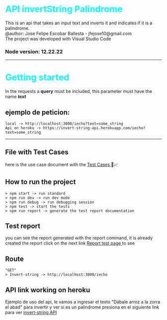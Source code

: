 <h1 style="color : rgb(0,256,256)">API invertString Palindrome</h1> 
This is an api that takes an input text and inverts it and indicates if it is a palindrome.<br>
@author: Jose Felipe Escobar Ballesta - jfejose10@gmail.com <br>
The project was developed with Visual Studio Code

### Node version: 12.22.22
<hr>

# <h1 style="color: rgb(0,256,256)">Getting started</h1>

In the requests a **query** must be included, this parameter must have the name ***text***

## ejemplo de peticion:
    local -> http://localhost:3000/iecho?text=some_string
    Api on heroku -> https://invert-string-api.herokuapp.com/iecho?text=some_string
<hr>

## File with Test Cases
here is the use case document with the
[Test Cases ](https://drive.google.com/file/d/1Y8jBn5JK_UnQkvqet33rVqu0SNwuDX41/view?usp=sharing "pdf test use case") 🧪📈


## How to run the project
    > npm start -> run standard
    > npm run dev -> run dev mode
    > npm run debug -> run debugging session
    > npm test -> start the tests
    > npm run report -> generate the test report documentation
## Test report
you can see the report generated with the report command, it is already created the report click on the next link
[Report test page ](https://josefelipeescobar.github.io/API-InvertString/ " report tests") to see


## Route
    "GET"
    > Invert-string -> http://localhost:3000/iecho

## API link working on heroku  
Ejemplo de uso del api, le vamos a ingresar el texto "Dábale arroz a la zorra el abad" para invertir y ver si es un palindrome
presiona en el siguiente link para ver <a href="https://api-invert-string.herokuapp.com/iecho?text=D%C3%A1bale%20arroz%20a%20la%20zorra%20el%20abad" target="_blank" title="API link">invert-string API</a>
